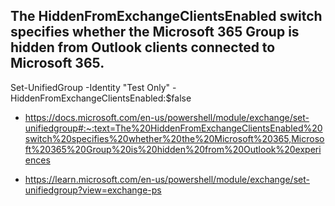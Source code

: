  ## The HiddenFromExchangeClientsEnabled switch specifies whether the Microsoft 365 Group is hidden from Outlook clients connected to Microsoft 365.

 Set-UnifiedGroup -Identity "Test Only" -HiddenFromExchangeClientsEnabled:$false
 
 - https://docs.microsoft.com/en-us/powershell/module/exchange/set-unifiedgroup#:~:text=The%20HiddenFromExchangeClientsEnabled%20switch%20specifies%20whether%20the%20Microsoft%20365,Microsoft%20365%20Group%20is%20hidden%20from%20Outlook%20experiences

- https://learn.microsoft.com/en-us/powershell/module/exchange/set-unifiedgroup?view=exchange-ps
